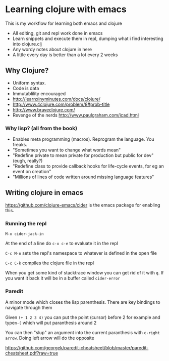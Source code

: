# Learning clojure with emacs

This is my workflow for learning both emacs and clojure

- All editing, git and repl work done in emacs
- Learn snippets and execute them in repl, dumping what i find interesting into clojure.clj
- Any wordy notes about clojure in here
- A little every day is better than a lot every 2 weeks

## Why Clojure?

- Uniform syntax.
- Code is data
- Immutablility encouraged
- http://learnxinyminutes.com/docs/clojure/
- http://www.4clojure.com/problem/8#prob-title
- http://www.braveclojure.com/
- Revenge of the nerds http://www.paulgraham.com/icad.html

### Why lisp? (all from the book)
- Enables meta programming (macros). Reprogram the language. You freaks. 
- "Sometimes you want to change what words mean"
- "Redefine private to mean private for production but public for dev" (eugh, really?)
- "Redefine class to provide callback hooks for life-cycle events, for eg an event on creation"
- "Millions of lines of code written around missing language features"


## Writing clojure in emacs

https://github.com/clojure-emacs/cider is the emacs package for enabling this. 

### Running the repl

`M-x cider-jack-in`

At the end of a line do `c-x c-e` to evaluate it in the repl

`C-c M-n` sets the repl's namespace to whatever is defined in the open file

`C-c C-k` compiles the clojure file in the repl

When you get some kind of stacktrace window you can get rid of it with `q`. If you want it back it will be in a buffer called `cider-error`

### Paredit

A minor mode which closes the lisp parenthesis. There are key bindings to navigate through them

Given `(+ 1 2 3 4)` you can put the point (cursor) before 2 for example and type`m-(` which will put paranthesis around 2

You can then "slup" an argument into the current paranthesis with `c-right arrow`. Doing left arrow will do the opposite

https://github.com/georgek/paredit-cheatsheet/blob/master/paredit-cheatsheet.pdf?raw=true
